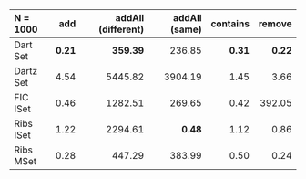 | N = 1000 | add | addAll (different) | addAll (same) | contains | remove |
| :--- | ---: | ---: | ---: | ---: | ---: |
| Dart Set | **0.21** | **359.39** | 236.85 | **0.31** | **0.22** |
| Dartz Set | 4.54 | 5445.82 | 3904.19 | 1.45 | 3.66 |
| FIC ISet | 0.46 | 1282.51 | 269.65 | 0.42 | 392.05 |
| Ribs ISet | 1.22 | 2294.61 | **0.48** | 1.12 | 0.86 |
| Ribs MSet | 0.28 | 447.29 | 383.99 | 0.50 | 0.24 |
